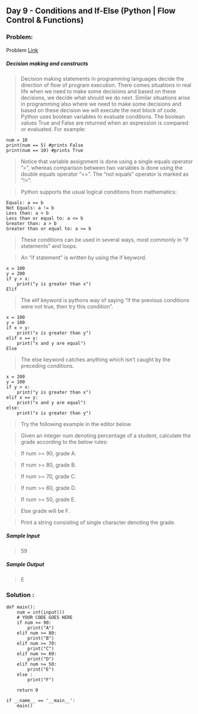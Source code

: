 ## Day 9 - Conditions and If-Else (Python | Flow Control & Functions)

### Problem: 
Problem [Link](https://www.interviewbit.com/problems/conditions-and-if-else/)

##### Decision making and constructs

>Decision making statements in programming languages decide the direction of flow of program execution.
There comes situations in real life when we need to make some decisions and based on these decisions, we decide what should we do next.
Similar situations arise in programming also where we need to make some decisions and based on these decision we will execute the next block of code.
Python uses boolean variables to evaluate conditions. The boolean values True and False are returned when an expression is compared or evaluated. For example:

```
num = 10
print(num == 5) #prints False
print(num == 10) #prints True
```
>Notice that variable assignment is done using a single equals operator ”=”, whereas comparison between two variables is done using the double equals operator ”==”. The “not equals” operator is marked as ”!=”.

>Python supports the usual logical conditions from mathematics:

```
Equals: a == b
Not Equals: a != b
Less than: a < b
Less than or equal to: a <= b
Greater than: a > b
Greater than or equal to: a >= b
```
>These conditions can be used in several ways, most commonly in “if statements” and loops.

>An “if statement” is written by using the if keyword.

```
x = 100
y = 200
if y > x:
    print("y is greater than x")
Elif
```

>The elif keyword is pythons way of saying “if the previous conditions were not true, then try this condition”.

```
x = 100
y = 100
if x > y:
    print("x is greater than y")
elif x == y:
    print("x and y are equal")
Else

```

>The else keyword catches anything which isn’t caught by the preceding conditions.

```
x = 200
y = 100
if y > x:
    print("y is greater than x")
elif x == y:
    print("x and y are equal")
else:
    print("x is greater than y")

```
>Try the following example in the editor below.


>Given an integer num denoting percentage of a student, calculate the grade according to the below rules:

>If num >= 90, grade A.

>If num >= 80, grade B.

>If num >= 70, grade C.

>If num >= 60, grade D.

>If num >= 50, grade E.

>Else grade will be F.

>Print a string consisting of single character denoting the grade.

##### Sample Input

>59

##### Sample Output

>E

### Solution :

```
def main():
    num = int(input())
    # YOUR CODE GOES HERE
    if num >= 90:
        print("A")
    elif num >= 80:
        print("B")
    elif num >= 70:
        print("C")
    elif num >= 60:
        print("D")
    elif num >= 50:
        print("E")
    else :
        print("F")
        
    return 0

if __name__ == '__main__':
    main()
```
